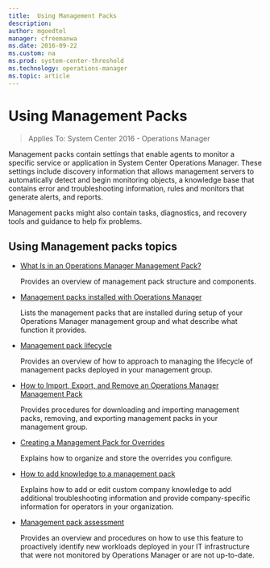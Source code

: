 ```yaml
---
title:  Using Management Packs
description:  
author: mgoedtel
manager: cfreemanwa
ms.date: 2016-09-22
ms.custom: na
ms.prod: system-center-threshold
ms.technology: operations-manager
ms.topic: article
---
```



# Using Management Packs

>Applies To: System Center 2016 - Operations Manager

Management packs contain settings that enable agents to monitor a specific service or application in System Center Operations Manager. These settings include discovery information that allows management servers to automatically detect and begin monitoring objects, a knowledge base that contains error and troubleshooting information, rules and monitors that generate alerts, and reports.

Management packs might also contain tasks, diagnostics, and recovery tools and guidance to help fix problems.

## Using Management packs topics

-   [What Is in an Operations Manager Management Pack?](what-Is-in-an-operations-manager-management-pack.md)

    Provides an overview of management pack structure and components.

- [Management packs installed with Operations Manager](management-packs-installed-with-operations-manager.md)

    Lists the management packs that are installed during setup of your Operations Manager management group and what describe what function it provides.

- [Management pack lifecycle](Management-Pack-Lifecycle.md)

    Provides an overview of how to approach to managing the lifecycle of management packs deployed in your management group.

-   [How to Import, Export, and Remove an Operations Manager Management Pack](how-to-import-remove-export-management-packs.md) 

    Provides procedures for downloading and importing management packs, removing, and exporting management packs in your management group.

-   [Creating a Management Pack for Overrides](how-to-create-a-management-pack-for-overrides.md)

    Explains how to organize and store the overrides you configure.

-   [How to add knowledge to a management pack](how-to-add-knowledge-to-a-management-pack.md)

    Explains how to add or edit custom company knowledge to add additional troubleshooting information and provide company\-specific information for operators in your organization.

-   [Management pack assessment](Management-Pack-Assessment.md)

    Provides an overview and procedures on how to use this feature to proactively identify new workloads deployed in your IT infrastructure that were not monitored by Operations Manager or are not up-to-date.  



